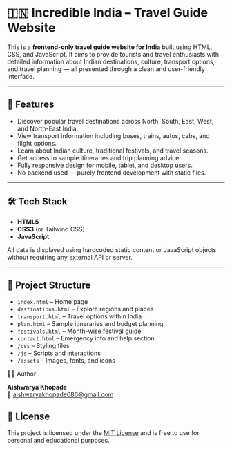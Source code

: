 # 🇮🇳 Incredible India – Travel Guide Website

This is a **frontend-only travel guide website for India** built using HTML, CSS, and JavaScript. It aims to provide tourists and travel enthusiasts with detailed information about Indian destinations, culture, transport options, and travel planning — all presented through a clean and user-friendly interface.

---

## 🚀 Features

- Discover popular travel destinations across North, South, East, West, and North-East India.
- View transport information including buses, trains, autos, cabs, and flight options.
- Learn about Indian culture, traditional festivals, and travel seasons.
- Get access to sample itineraries and trip planning advice.
- Fully responsive design for mobile, tablet, and desktop users.
- No backend used — purely frontend development with static files.

---

## 🛠️ Tech Stack

- **HTML5**
- **CSS3** (or Tailwind CSS)
- **JavaScript**

All data is displayed using hardcoded static content or JavaScript objects without requiring any external API or server.

---

## 📁 Project Structure

- `index.html` – Home page
- `destinations.html` – Explore regions and places
- `transport.html` – Travel options within India
- `plan.html` – Sample itineraries and budget planning
- `festivals.html` – Month-wise festival guide
- `contact.html` – Emergency info and help section
- `/css` – Styling files
- `/js` – Scripts and interactions
- `/assets` – Images, fonts, and icons

 👩‍💻 Author

**Aishwarya Khopade**  
📧 aishwaryakhopade686@gmail.com


## 📜 License

This project is licensed under the [MIT License](LICENSE) and is free to use for personal and educational purposes.
